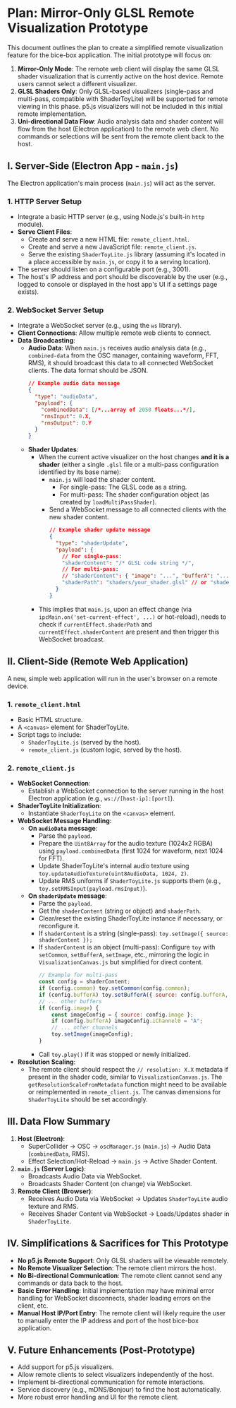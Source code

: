 # Plan: Mirror-Only GLSL Remote Visualization Prototype

This document outlines the plan to create a simplified remote visualization feature for the bice-box application. The initial prototype will focus on:

1.  **Mirror-Only Mode**: The remote web client will display the same GLSL shader visualization that is currently active on the host device. Remote users cannot select a different visualizer.
2.  **GLSL Shaders Only**: Only GLSL-based visualizers (single-pass and multi-pass, compatible with ShaderToyLite) will be supported for remote viewing in this phase. p5.js visualizers will not be included in this initial remote implementation.
3.  **Uni-directional Data Flow**: Audio analysis data and shader content will flow from the host (Electron application) to the remote web client. No commands or selections will be sent from the remote client back to the host.

## I. Server-Side (Electron App - `main.js`)

The Electron application's main process (`main.js`) will act as the server.

### 1. HTTP Server Setup
   - Integrate a basic HTTP server (e.g., using Node.js's built-in `http` module).
   - **Serve Client Files**:
     - Create and serve a new HTML file: `remote_client.html`.
     - Create and serve a new JavaScript file: `remote_client.js`.
     - Serve the existing `ShaderToyLite.js` library (assuming it's located in a place accessible by `main.js`, or copy it to a serving location).
   - The server should listen on a configurable port (e.g., 3001).
   - The host's IP address and port should be discoverable by the user (e.g., logged to console or displayed in the host app's UI if a settings page exists).

### 2. WebSocket Server Setup
   - Integrate a WebSocket server (e.g., using the `ws` library).
   - **Client Connections**: Allow multiple remote web clients to connect.
   - **Data Broadcasting**:
     - **Audio Data**: When `main.js` receives audio analysis data (e.g., `combined-data` from the OSC manager, containing waveform, FFT, RMS), it should broadcast this data to all connected WebSocket clients. The data format should be JSON.
       ```json
       // Example audio data message
       {
         "type": "audioData",
         "payload": {
           "combinedData": [/*...array of 2050 floats...*/],
           "rmsInput": 0.X,
           "rmsOutput": 0.Y
         }
       }
       ```
     - **Shader Updates**:
       - When the current active visualizer on the host changes **and it is a shader** (either a single `.glsl` file or a multi-pass configuration identified by its base name):
         - `main.js` will load the shader content.
           - For single-pass: The GLSL code as a string.
           - For multi-pass: The shader configuration object (as created by `loadMultiPassShader`).
         - Send a WebSocket message to all connected clients with the new shader content.
           ```json
           // Example shader update message
           {
             "type": "shaderUpdate",
             "payload": {
               // For single-pass:
               "shaderContent": "/* GLSL code string */",
               // For multi-pass:
               // "shaderContent": { "image": "...", "bufferA": "...", "common": "..." }
               "shaderPath": "shaders/your_shader.glsl" // or "shaders/your_multipass_base"
             }
           }
           ```
       - This implies that `main.js`, upon an effect change (via `ipcMain.on('set-current-effect', ...)` or hot-reload), needs to check if `currentEffect.shaderPath` and `currentEffect.shaderContent` are present and then trigger this WebSocket broadcast.

## II. Client-Side (Remote Web Application)

A new, simple web application will run in the user's browser on a remote device.

### 1. `remote_client.html`
   - Basic HTML structure.
   - A `<canvas>` element for ShaderToyLite.
   - Script tags to include:
     - `ShaderToyLite.js` (served by the host).
     - `remote_client.js` (custom logic, served by the host).

### 2. `remote_client.js`
   - **WebSocket Connection**:
     - Establish a WebSocket connection to the server running in the host Electron application (e.g., `ws://[host-ip]:[port]`).
   - **ShaderToyLite Initialization**:
     - Instantiate `ShaderToyLite` on the `<canvas>` element.
   - **WebSocket Message Handling**:
     - **On `audioData` message**:
       - Parse the `payload`.
       - Prepare the `Uint8Array` for the audio texture (1024x2 RGBA) using `payload.combinedData` (first 1024 for waveform, next 1024 for FFT).
       - Update ShaderToyLite's internal audio texture using `toy.updateAudioTexture(uint8AudioData, 1024, 2)`.
       - Update RMS uniforms if `ShaderToyLite.js` supports them (e.g., `toy.setRMSInput(payload.rmsInput)`).
     - **On `shaderUpdate` message**:
       - Parse the `payload`.
       - Get the `shaderContent` (string or object) and `shaderPath`.
       - Clear/reset the existing ShaderToyLite instance if necessary, or reconfigure it.
       - If `shaderContent` is a string (single-pass):
         `toy.setImage({ source: shaderContent });`
       - If `shaderContent` is an object (multi-pass):
         Configure `toy` with `setCommon`, `setBufferA`, `setImage`, etc., mirroring the logic in `VisualizationCanvas.js` but simplified for direct content.
         ```javascript
         // Example for multi-pass
         const config = shaderContent;
         if (config.common) toy.setCommon(config.common);
         if (config.bufferA) toy.setBufferA({ source: config.bufferA, iChannel0: "A" });
         // ... other buffers
         if (config.image) {
             const imageConfig = { source: config.image };
             if (config.bufferA) imageConfig.iChannel0 = "A";
             // ... other channels
             toy.setImage(imageConfig);
         }
         ```
       - Call `toy.play()` if it was stopped or newly initialized.
   - **Resolution Scaling**:
     - The remote client should respect the `// resolution: X.X` metadata if present in the shader code, similar to `VisualizationCanvas.js`. The `getResolutionScaleFromMetadata` function might need to be available or reimplemented in `remote_client.js`. The canvas dimensions for `ShaderToyLite` should be set accordingly.

## III. Data Flow Summary

1.  **Host (Electron)**:
    *   SuperCollider -> OSC -> `oscManager.js` (`main.js`) -> Audio Data (`combinedData`, RMS).
    *   Effect Selection/Hot-Reload -> `main.js` -> Active Shader Content.
2.  **`main.js` (Server Logic)**:
    *   Broadcasts Audio Data via WebSocket.
    *   Broadcasts Shader Content (on change) via WebSocket.
3.  **Remote Client (Browser)**:
    *   Receives Audio Data via WebSocket -> Updates `ShaderToyLite` audio texture and RMS.
    *   Receives Shader Content via WebSocket -> Loads/Updates shader in `ShaderToyLite`.

## IV. Simplifications & Sacrifices for This Prototype

*   **No p5.js Remote Support**: Only GLSL shaders will be viewable remotely.
*   **No Remote Visualizer Selection**: The remote client mirrors the host.
*   **No Bi-directional Communication**: The remote client cannot send any commands or data back to the host.
*   **Basic Error Handling**: Initial implementation may have minimal error handling for WebSocket disconnects, shader loading errors on the client, etc.
*   **Manual Host IP/Port Entry**: The remote client will likely require the user to manually enter the IP address and port of the host bice-box application.

## V. Future Enhancements (Post-Prototype)

*   Add support for p5.js visualizers.
*   Allow remote clients to select visualizers independently of the host.
*   Implement bi-directional communication for remote interactions.
*   Service discovery (e.g., mDNS/Bonjour) to find the host automatically.
*   More robust error handling and UI for the remote client. 